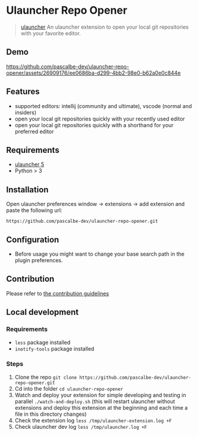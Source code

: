 # Ulauncher Repo Opener

> [ulauncher](https://ulauncher.io/) An ulauncher extension to open your local git repositories with your favorite editor.

## Demo

https://github.com/pascalbe-dev/ulauncher-repo-opener/assets/26909176/ee0686ba-d299-4bb2-98e0-b62a0e0c844e

## Features

- supported editors: intellij (community and ultimate), vscode (normal and insiders)
- open your local git repositories quickly with your recently used editor
- open your local git repositories quickly with a shorthand for your preferred editor

## Requirements

- [ulauncher 5](https://ulauncher.io/)
- Python > 3

## Installation

Open ulauncher preferences window -> extensions -> add extension and paste the following url:

`https://github.com/pascalbe-dev/ulauncher-repo-opener.git`

## Configuration

- Before usage you might want to change your base search path in the plugin preferences.

## Contribution

Please refer to [the contribution guidelines](./CONTRIBUTING.md)

## Local development

### Requirements

- `less` package installed
- `inotify-tools` package installed

### Steps

1. Clone the repo `git clone https://github.com/pascalbe-dev/ulauncher-repo-opener.git`
2. Cd into the folder `cd ulauncher-repo-opener`
3. Watch and deploy your extension for simple developing and testing in parallel `./watch-and-deploy.sh` (this will restart ulauncher without extensions and deploy this extension at the beginning and each time a file in this directory changes)
4. Check the extension log `less /tmp/ulauncher-extension.log +F`
5. Check ulauncher dev log `less /tmp/ulauncher.log +F`
